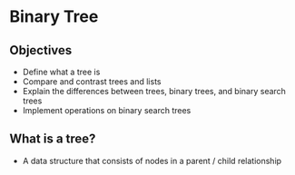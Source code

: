 # Binary Tree
## Objectives
- Define what a tree is
- Compare and contrast trees and lists
- Explain the differences between trees, binary trees, and binary search trees
- Implement operations on binary search trees

## What is a tree?
- A data structure that consists of nodes in a parent / child relationship